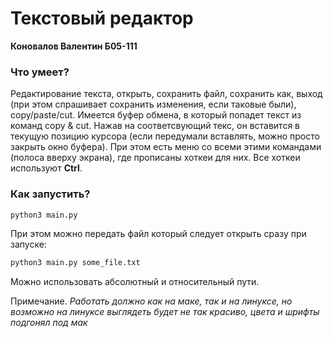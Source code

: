 # Текстовый редактор

**Коновалов Валентин Б05-111**

### Что умеет?
Редактирование текста, открыть, сохранить файл, сохранить как, выход (при этом спрашивает сохранить изменения, если таковые были), copy/paste/cut. Имеется буфер обмена, в который попадет текст из команд copy & cut. Нажав на соответсвующий текс, он вставится в текущую позицию курсора (если передумали вставлять, можно просто закрыть окно буфера). При этом есть меню со всеми этими командами (полоса вверху экрана), где прописаны хоткеи для них. Все хоткеи используют **Ctrl**.
### Как запустить?
```bash
python3 main.py
```
При этом можно передать файл который следует открыть сразу при запуске:
```bash
python3 main.py some_file.txt
```
Можно использовать абсолютный и относительный пути.

Примечание. *Работать должно как на маке, так и на линуксе, но возможно на линуксе выглядеть будет не так красиво, цвета и шрифты подгонял под мак*
